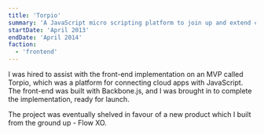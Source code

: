 ```yaml
---
title: 'Torpio'
summary: 'A JavaScript micro scripting platform to join up and extend cloud apps.'
startDate: 'April 2013'
endDate: 'April 2014'
faction:
  - 'frontend'
---
```


I was hired to assist with the front-end implementation on an MVP called Torpio, which was a platform for connecting cloud apps with JavaScript. The front-end was built with Backbone.js, and I was brought in to complete the implementation, ready for launch.

The project was eventually shelved in favour of a new product which I built from the ground up - Flow XO.
